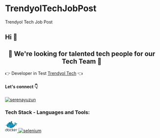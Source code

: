 # TrendyolTechJobPost
Trendyol Tech Job Post
<h2 align="left">Hi 👋</h2>
<h2 align="center">🚀 We're looking for talented tech people for our Tech Team 🚀</h2>

👉 Developer in Test [Trendyol Tech](https://jobs.lever.co/trendyol/ec9b6f54-5a18-4f85-bf2c-3b25e55e79ef) 👈


<h4 align="left">Let's connect 👇</h4>
<p align="left">
<a href="https://www.linkedin.com/in/serenayuzun/" target="blank"><img align="center" src="http://pngimg.com/uploads/linkedIn/small/linkedIn_PNG13.png" alt="serenayuzun" height="20" width="20" /></a>

</p>

<h3 align="left">Tech Stack - Languages and Tools:</h3>
<p align="left"> </a> <a href="https://www.docker.com/" target="_blank"> <img src="https://raw.githubusercontent.com/devicons/devicon/master/icons/docker/docker-original-wordmark.svg" alt="docker" width="40" height="40"/> </a> <a href="https://www.selenium.dev/" target="_blank"> <img src="https://upload.wikimedia.org/wikipedia/commons/9/9f/Selenium_logo.svg" alt="selenium" width="60" height="60"/> </a> </p
